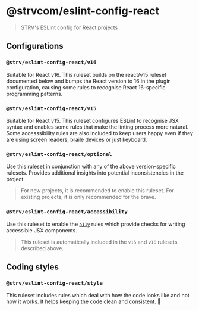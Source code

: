 # @strvcom/eslint-config-react

> STRV's ESLint config for React projects

## Configurations

### `@strv/eslint-config-react/v16`

Suitable for React v16. This ruleset builds on the react/v15 ruleset documented below and bumps the React version to 16 in the plugin configuration, causing some rules to recognise React 16-specific programming patterns.

### `@strv/eslint-config-react/v15`

Suitable for React v15. This ruleset configures ESLint to recognise JSX syntax and enables some rules that make the linting process more natural. Some accesssibility rules are also included to keep users happy even if they are using screen readers, braile devices or just keyboard.

### `@strv/eslint-config-react/optional`

Use this ruleset in conjunction with any of the above version-specific rulesets. Provides additional insights into potential inconsistencies in the project.

> For new projects, it is recommended to enable this ruleset. For existing projects, it is only recommended for the brave.

### `@strv/eslint-config-react/accessibility`

Use this ruleset to enable the [`a11y`][a11y-repo] rules which provide checks for writing accessible JSX components.

> This ruleset is automatically included in the `v15` and `v16` rulesets described above.

## Coding styles

### `@strv/eslint-config-react/style`

This ruleset includes rules which deal with how the code looks like and not how it works. It helps keeping the code clean and consistent. 🎨

[a11y-repo]: https://github.com/evcohen/eslint-plugin-jsx-a11y
